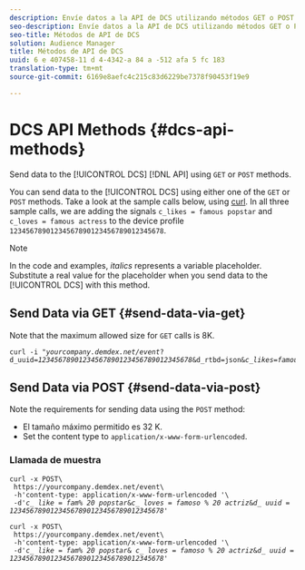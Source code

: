 ```yaml
---
description: Envíe datos a la API de DCS utilizando métodos GET o POST.
seo-description: Envíe datos a la API de DCS utilizando métodos GET o POST.
seo-title: Métodos de API de DCS
solution: Audience Manager
title: Métodos de API de DCS
uuid: 6 e 407458-11 d 4-4342-a 84 a -512 afa 5 fc 183
translation-type: tm+mt
source-git-commit: 6169e8aefc4c215c83d6229be7378f90453f19e9

---
```



# DCS API Methods {#dcs-api-methods}

Send data to the [!UICONTROL DCS] [!DNL API] using `GET` or `POST` methods.

You can send data to the [!UICONTROL DCS] using either one of the `GET` or `POST` methods. Take a look at the sample calls below, using [curl](https://curl.haxx.se/). In all three sample calls, we are adding the signals `c_likes = famous popstar` and `c_loves = famous actress` to the device profile `12345678901234567890123456789012345678`.

>[!NOTE]
>
>In the code and examples, *italics* represents a variable placeholder. Substitute a real value for the placeholder when you send data to the [!UICONTROL DCS] with this method.

## Send Data via GET {#send-data-via-get}

Note that the maximum allowed size for `GET` calls is 8K.

<pre><code>curl -i "<i>yourcompany.demdex.net/event</i>?
d_uuid=<i>12345678901234567890123456789012345678</i>&amp;d_rtbd=json&amp;<i>c_likes=famous%20popstar</i>&amp;<i>c_loves=famous%20actress</i>"
</code></pre>

## Send Data via POST {#send-data-via-post}

Note the requirements for sending data using the `POST` method:

* El tamaño máximo permitido es 32 K.
* Set the content type to `application/x-www-form-urlencoded`.

### Llamada de muestra

<pre><code>curl -x POST\ 
 https://yourcompany.demdex.net/event<i></i>\ 
 -h'content-type: application/x-www-form-urlencoded '\ 
 -d'<i>c_ like = fam% 20 popstar</i>&amp;<i>c_ loves = famoso % 20 actriz</i>&amp;<i>d_ uuid = 12345678901234567890123456789012345678</i>'</code>
</pre>

<pre><code>curl -x POST\ 
 https://yourcompany.demdex.net/event<i></i>\ 
 -h'content-type: application/x-www-form-urlencoded '\ 
 -d'<i>c_ like = fam% 20 popstar</i>&amp; <i>c_ loves = famoso % 20 actriz</i>&amp;<i>d_ uuid = 12345678901234567890123456789012345678</i>'</code>
</pre>
